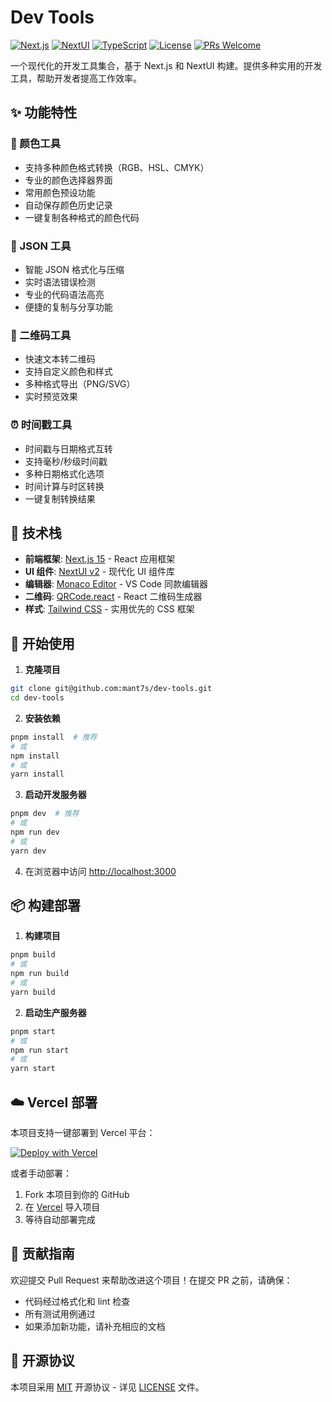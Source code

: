 # Dev Tools

[![Next.js](https://img.shields.io/badge/Next.js-15-black?style=flat-square&logo=next.js)](https://nextjs.org/)
[![NextUI](https://img.shields.io/badge/NextUI-2.0-blue?style=flat-square)](https://nextui.org/)
[![TypeScript](https://img.shields.io/badge/TypeScript-5.0-blue?style=flat-square&logo=typescript)](https://www.typescriptlang.org/)
[![License](https://img.shields.io/badge/License-MIT-green?style=flat-square)](LICENSE)
[![PRs Welcome](https://img.shields.io/badge/PRs-welcome-brightgreen?style=flat-square)](http://makeapullrequest.com)

一个现代化的开发工具集合，基于 Next.js 和 NextUI 构建。提供多种实用的开发工具，帮助开发者提高工作效率。

## ✨ 功能特性

### 🎨 颜色工具
- 支持多种颜色格式转换（RGB、HSL、CMYK）
- 专业的颜色选择器界面
- 常用颜色预设功能
- 自动保存颜色历史记录
- 一键复制各种格式的颜色代码

### 📝 JSON 工具
- 智能 JSON 格式化与压缩
- 实时语法错误检测
- 专业的代码语法高亮
- 便捷的复制与分享功能

### 📱 二维码工具
- 快速文本转二维码
- 支持自定义颜色和样式
- 多种格式导出（PNG/SVG）
- 实时预览效果

### ⏰ 时间戳工具
- 时间戳与日期格式互转
- 支持毫秒/秒级时间戳
- 多种日期格式化选项
- 时间计算与时区转换
- 一键复制转换结果

## 🚀 技术栈

- **前端框架**: [Next.js 15](https://nextjs.org/) - React 应用框架
- **UI 组件**: [NextUI v2](https://nextui.org/) - 现代化 UI 组件库
- **编辑器**: [Monaco Editor](https://microsoft.github.io/monaco-editor/) - VS Code 同款编辑器
- **二维码**: [QRCode.react](https://www.npmjs.com/package/qrcode.react) - React 二维码生成器
- **样式**: [Tailwind CSS](https://tailwindcss.com/) - 实用优先的 CSS 框架

## 🔧 开始使用

1. **克隆项目**

```bash
git clone git@github.com:mant7s/dev-tools.git
cd dev-tools
```

2. **安装依赖**

```bash
pnpm install  # 推荐
# 或
npm install
# 或
yarn install
```

3. **启动开发服务器**

```bash
pnpm dev  # 推荐
# 或
npm run dev
# 或
yarn dev
```

4. 在浏览器中访问 [http://localhost:3000](http://localhost:3000)

## 📦 构建部署

1. **构建项目**

```bash
pnpm build
# 或
npm run build
# 或
yarn build
```

2. **启动生产服务器**

```bash
pnpm start
# 或
npm run start
# 或
yarn start
```

## ☁️ Vercel 部署

本项目支持一键部署到 Vercel 平台：

[![Deploy with Vercel](https://vercel.com/button)](https://vercel.com/new/git/external?repository-url=https%3A%2F%2Fgithub.com%2Fmant7s%2Fdev-tools)

或者手动部署：

1. Fork 本项目到你的 GitHub
2. 在 [Vercel](https://vercel.com) 导入项目
3. 等待自动部署完成

## 🤝 贡献指南

欢迎提交 Pull Request 来帮助改进这个项目！在提交 PR 之前，请确保：

- 代码经过格式化和 lint 检查
- 所有测试用例通过
- 如果添加新功能，请补充相应的文档

## 📄 开源协议

本项目采用 [MIT](LICENSE) 开源协议 - 详见 [LICENSE](LICENSE) 文件。
